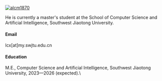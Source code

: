 

[![alcm1870](https://img.shields.io/badge/alcm1870-github-blue?logo=github)](https://github.com/alcm1870)

He is currently a master's student at the School of Computer Science and Artificial Intelligence, Southwest Jiaotong University.

#### Email
lcx[at]my.swjtu.edu.cn

#### Education
M.E.,  Computer Science and Artificial Intelligence, Southwest Jiaotong University, 2023—2026 (expected).\




